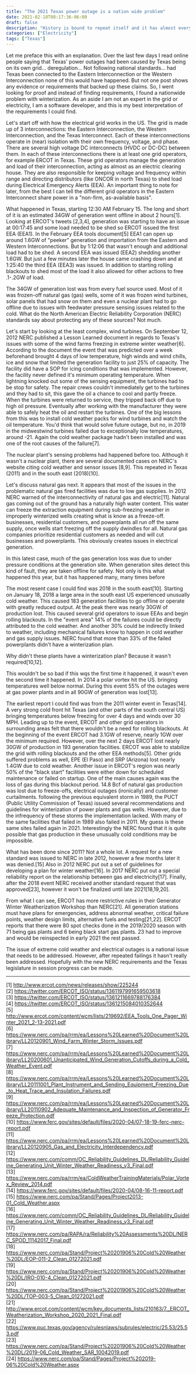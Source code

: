 ```yaml
---
title: "The 2021 Texas power outage is a nation wide problem"
date: 2021-02-18T08:17:36-06:00
draft: false
description: "History is bound to repeat itself and it has almost every year"
categories: ["Electricity"]
tags: ["Texas"]
---
```


Let me preface this with an explanation. Over the last few days I read online people saying that Texas' power outages had been caused by Texas being on its own grid... deregulation... Not following national standards...  had Texas been connected to the Eastern Interconnection or the Western Interconnection none of this would have happened. But not one post shows any evidence or requirements that backed up these claims. So, I went looking for proof and instead of finding requirements, I found a nationwide problem with winterization. As an aside I am not an expert in the grid or electricity, I am a software developer, and this is my best interpretation of the requirements I could find. 

Let's start off with how the electrical grid works in the US. The grid is made up of 3 interconnections: the Eastern Interconnection, the Western Interconnection, and the Texas Interconnect. Each of these interconnections operate in (near) isolation with their own frequency, voltage, and phase. There are several high voltage DC interconnects (HVDC or DC-DC) between them. In each of these interconnections there is at least one grid operators, for example ERCOT in Texas. These grid operators manage the generation and load of their interconnection, acting as almost as an electric clearing house. They are also responsible for keeping voltage and frequency within range and directing distributors (like ONCOR in north Texas) to shed load during Electrical Emergency Alerts (EEA). An important thing to note for later, from the best I can tell the different grid operators in the Eastern Interconnect share power in a "non-firm, as-available basis". 

What happened in Texas, starting 12:30 AM February 15. The long and short of it is an estimated 34GW of generation went offline in about 2 hours[1]. Looking at ERCOT's tweets [2,3,4], generation was starting to have an issue at 00:17:45 and some load needed to be shed so ERCOT issued the first EEA (EEA1). In the February EEA tools document[5] EEA1 can open up around 1.6GW of "peeker" generation and importation from the Eastern and Western Interconnections. But by 1:12:06 that wasn't enough and additional load had to be shed.  A second EEA was issued (EEA2) shedding another 1.6GW. But just a few minutes later the house came crashing down and at 1:25:40 the third EEA (EEA3) was issued. In addition to starting rolling blackouts to shed most of the load it also allowed for other actions to free .1-.2GW of load. 

The 34GW of generation lost was from every fuel source used. Most of it was frozen-off natural gas (gas) wells, some of it was frozen wind turbines, solar panels that had snow on them and even a nuclear plant had to go offline due to issues with feedwater pressure sensing issues related to the cold. 
What do the North American Electric Reliability Corporation (NERC) standards say about protecting any of these sources? Not much. 

Let's start by looking at the least complex, wind turbines. On September 12, 2012 NERC published a Lesson Learned document in regards to Texas's issues with some of the wind farms freezing in extreme winter weather[6]. According to the document the event that was predicted over a week beforehand brought 4 days of low temperature, high winds and wind chills, ice and snow that limited the generation facility to just 25% of capacity. The facility did have a SOP for icing conditions that was implemented. However, the facility never defined it's minimum operating temperature. When lightning knocked out some of the sensing equipment, the turbines had to be stop for safety. The repair crews couldn't immediately get to the turbines and they had to sit, this gave the oil a chance to cool and partly freeze. When the turbines were returned to service, they tripped back off due to high oil pressure. Eventually after working with the manufacturer they were able to safely heat the oil and restart the turbines. One of the big lessons from this was to install cold weather packs for wind turbines and watch the oil temperature. You'd think that would solve future outage, but no, in 2019 in the midwestwind turbines failed due to exceptionally low temperatures, around -21. Again the cold weather package hadn't been installed and was one of the root causes of the failure[7].

The nuclear plant's sensing problems had happened before too. Although it wasn't a nuclear plant, there are several documented cases on NERC's website citing cold weather and sensor issues [8,9]. This repeated in Texas (2011) and in the south east (2018)[10]. 

Let's discuss natural gas next. It appears that most of the issues in the problematic natural gas fired facilities was due to low gas supplies. In 2012 NERC warned of the interconnectivity of natural gas and electric[11]. Natural gas coming out of the ground has a naturally high water content. This water can freeze the extraction equipment during sub-freezing weather in improperly winterized wells creating what is know as a freeze-off. businesses, residential customers, and powerplants all run off the same supply, once wells start freezing off the supply dwindles for all. Natural gas companies prioritize residential customers as needed and will cut businesses and powerplants. This obviously creates issues in electrical generation. 

In this latest case, much of the gas generation loss was due to under pressure conditions at the generation site. When generation sites detect this kind of fault, they are taken offline for safety. Not only is this what happened this year, but it has happened many, many times before

The most resent case I could find was 2018 in the south east[10]. Starting on January 18, 2018 a large area in the south east US experienced unusually cold weather. This caused 183 generation facilities to go offline or operate with greatly reduced output. At the peak there was nearly 30GW of production lost. This caused several grid operators to issue EEAs and begin rolling blackouts. In the "event area" 14% of the failures could be directly attributed to the cold weather. And another 30% could be indirectly linked to weather, including mechanical failures know to happen in cold weather and gas supply issues. NERC found that more than 33% of the failed powerplants didn't have a winterization plan. 

Why didn't these plants have a winterization plan? Because it wasn't required[10,12].

This wouldn't be so bad if this wqs the first time it happened, it wasn't even the second time it happened. In 2014 a polar vortex hit the US. bringing temperatures well below normal. During this event 55% of the outages were at gas power plants and in all 90GW of generation was lost[13]. 

The earliest report I could find was from the 2011 winter event in Texas[14]. A very strong cold front hit Texas (and other parts of the south central US) bringing temperatures below freezing for over 4 days and winds over 30 MPH. Leading up to the event, ERCOT and other grid operators in surrounding areas felt that there wouldn't be a need for rolling blackouts. At the beginning of the event ERCOT had 3.1GW of reserve, nearly 1GW over the minimum required. However, over the next 2 days ERCOT lost nearly 30GW of production in 193 generation facilities. ERCOT was able to stabilize the grid with rolling blackouts and the other EEA methods[5]. Other grids suffered problems as well, EPE (El Paso) and SRP (Arizona) lost nearly 1.4GW due to cold weather. Another issue in ERCOT's region was nearly 50% of the "black start" facilities were either down for scheduled maintenance or failed on startup. One of the main causes again was the loss of gas during this blackout period. 14.8 Bcf of natural gas production was lost due to freeze-offs, electrical outages (ironically) and customer curtailments. following the previous equivalent storm in 1989, the PUCT (Public Utility Commission of Texas) issued several recommendations and guidelines for winterization of power plants and gas wells. However, due to the infrequency of these storms the implementation lacked. With many of the same facilities that failed in 1989 also failed in 2011.  My guess is these same sites failed again in 2021. Interestingly the NERC found that it is quite possible that gas production in these unusually cold conditions may be impossible.

What has been done since 2011? Not a whole lot. A request for a new standard was issued to NERC in late 2012, however a few months later it was denied.[15] Also in 2012 NERC put out a set of guidelines for developing a plan for winter weather[16]. In 2017 NERC put out a special reliability report on the relationship between gas and electricity[17]. Finally, after the 2018 event NERC received another standard request that was approved[23], however it won't be finalized until late 2021[18,19,20]. 

From what I can see, ERCOT has more restrictive rules in their Generator Winter Weatherization Workshop than NERC[21]. All generation stations must have plans for emergencies, address abnormal weather, critical failure points, weather design limits, alternative fuels and testing[21,22]. ERCOT reports that there were 80 spot checks done in the 2019/2020 season with 71 being gas plants and 6 being black start gas plants. 23 had to improve and would be reinspected in early 2021 the rest passed.  

The issue of extreme cold weather and electrical outages is a national issue that needs to be addressed. However, after repeated failings it hasn't really been addressed. Hopefully with the new NERC requirements and the Texas legislature in session progress can be made.

---

[1] http://www.ercot.com/news/releases/show/225244  
[2] https://twitter.com/ERCOT_ISO/status/1361197991659503618  
[3] https://twitter.com/ERCOT_ISO/status/1361211669788176384  
[4] https://twitter.com/ERCOT_ISO/status/1361215084010352644  
[5] http://www.ercot.com/content/wcm/lists/219692/EEA_Tools_One_Pager_Winter_2021_2-13-2021.pdf  
[6] https://www.nerc.com/pa/rrm/ea/Lessons%20Learned%20Document%20Library/LL20120901_Wind_Farm_Winter_Storm_Issues.pdf  
[7] https://www.nerc.com/pa/rrm/ea/Lessons%20Learned%20Document%20Library/LL20200601_Unanticipated_Wind_Generation_Cutoffs_during_a_Cold_Weather_Event.pdf  
[8] https://www.nerc.com/pa/rrm/ea/Lessons%20Learned%20Document%20Library/LL20111001_Plant_Instrument_and_Sending_Equipment_Freezing_Due_to_Heat_Trace_and_Insulation_Failures.pdf  
[9] https://www.nerc.com/pa/rrm/ea/Lessons%20Learned%20Document%20Library/LL20110902_Adequate_Maintenance_and_Inspection_of_Generator_Freeze_Protection.pdf  
[10] https://www.ferc.gov/sites/default/files/2020-04/07-18-19-ferc-nerc-report.pdf  
[11] https://www.nerc.com/pa/rrm/ea/Lessons%20Learned%20Document%20Library/LL20120905_Gas_and_Electricity_Interdependency.pdf  
[12] https://www.nerc.com/comm/OC_Reliability_Guidelines_DL/Reliability_Guideline_Generating_Unit_Winter_Weather_Readiness_v3_Final.pdf  
[13] https://www.nerc.com/pa/rrm/ea/ColdWeatherTrainingMaterials/Polar_Vortex_Review_2014.pdf  
[14] https://www.ferc.gov/sites/default/files/2020-04/08-16-11-report.pdf  
[15] https://www.nerc.com/pa/Stand/Pages/Project2013-01_Cold_Weather.aspx  
[16] https://www.nerc.com/comm/OC_Reliability_Guidelines_DL/Reliability_Guideline_Generating_Unit_Winter_Weather_Readiness_v3_Final.pdf  
[17] https://www.nerc.com/pa/RAPA/ra/Reliability%20Assessments%20DL/NERC_SPOD_11142017_Final.pdf  
[18] https://www.nerc.com/pa/Stand/Project%20201906%20Cold%20Weather%20DL/EOP-011-2_Clean_01272021.pdf  
[19] https://www.nerc.com/pa/Stand/Project%20201906%20Cold%20Weather%20DL/IRO-010-4_Clean_01272021.pdf  
[20] https://www.nerc.com/pa/Stand/Project%20201906%20Cold%20Weather%20DL/TOP-003-5_Clean_01272021.pdf  
[21] http://www.ercot.com/content/wcm/key_documents_lists/210163/7._ERCOT_Weatherization_Workshop_2020_2021_Final.pdf  
[22] https://www.puc.texas.gov/agency/rulesnlaws/subrules/electric/25.53/25.53.pdf   
[23] https://www.nerc.com/pa/Stand/Project%20201906%20Cold%20Weather%20DL/2019-06_Cold_Weather_SAR_10042019.pdf  
[24] https://www.nerc.com/pa/Stand/Pages/Project%202019-06%20Cold%20Weather.aspx

